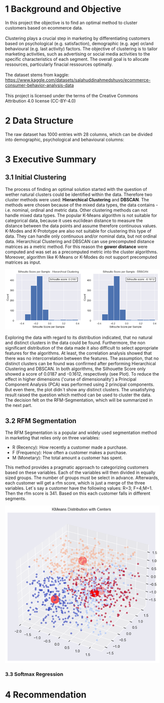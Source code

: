 # 1 Background and Objective
In this project the objective is to find an optimal method to cluster customers based on ecommerce data.
<br><br>
Clustering plays a crucial step in marketing by differentiating customers based on psychological (e.g. satisfaction), demographic (e.g. age) or/and behavioural (e.g. last activity) factors. The objective of clustering is to tailor marketing activities, such as advertising or social media activities to the specific characteristics of each segment. The overall goal is to allocate ressources, particularly finacial ressources optimally.
<br><br>
The dataset stems from kaggle: https://www.kaggle.com/datasets/salahuddinahmedshuvo/ecommerce-consumer-behavior-analysis-data
<br><br>
This project is licensed under the terms of the Creative Commons Attribution 4.0 license (CC-BY-4.0)


# 2 Data Structure

The raw dataset has 1000 entries with 28 columns, which can be divided into demographic, psychological and behavioural columns:



# 3 Executive Summary
## 3.1 Initial Clustering
The process of finding an optimal solution started with the question of wether natural clusters could be identified within the data. Therefore two cluster methods were used: <b>Hierarchical Clustering</b> and <b>DBSCAN</b>. The methods were chosen because of the mixed data types, the data contains - i.e. nominal, ordinal and metric data. Other clustering methods can not handle mixed data types. The popular K-Means algorithm is not suitable for categorical data, because it uses euclidean distance to measure the distance between the data points and assume therefore continuous values. K-Modes and K-Prototype are also not suitable for clustering this type of data. They can handle only continuous and/or nominal data, but not ordinal data. Hierarchical Clustering and DBSCAN can use precomputed distance matrices as a metric method. For this reason the <b>gower distance</b> were computed and was set as a precomputed metric into the cluster algorithms. Moreover, algorithm like K-Means or K-Modes do not support precomputed matrices as input.

![Silhoutte_Plot](/assets/img/Silhoutte_Score_per_Sample.png)

Exploring the data with regard to its distribution indicated, that no natural and distinct clusters in the data could be found. Furthermore, the non significant distribution of the data made it also difficult to select appropriate features for the algorithms. At least, the correlation analysis showed that there was no intercorrelation between the features. The assumption, that no distinct clusters can be found was confirmed after performing Hierarchical Clustering and DBSCAN. In both algorithms, the Silhouette Score only showed a score of 0.0187 and -0.1612, respectively (see Plot). To reduce the effect in higher dimensions ('curse of dimensionality') a Principal Component Analysis (PCA) was performed using 2 principal components. But even there, the plot didn´t show any distinct clusters. The unsatisfying result raised the question which method can be used to cluster the data. The decision felt on the RFM-Segmentation, which will be summarized in the next part.


## 3.2 RFM Segmentation

The RFM Segmentation is a popular and widely used segmentation method in marketing that relies only on three variables:

* R (Recency): How recently a customer made a purchase.
* F (Frequency): How often a customer makes a purchase.
* M (Monetary): The total amount a customer has spent. 

This method provides a pragmatic approach to categorizing customers based on these variables. Each of the variables will then divided in equally sized groups. The number of groups must be select in advance. Afterwards, each customer will get a rfm score, which is just a merge of the three variables. Let´s say a customer have the following values: R=3; F=4;M=1. Then the rfm score is 341. Based on this each customer falls in different segments.


![KMeans Distribution](/assets/img/KMeans_Distribution.png)

### 3.3 Softmax Regression

# 4 Recommendation